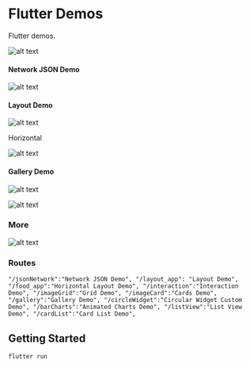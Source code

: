 # Flutter Demos

Flutter demos.

![alt text](https://raw.githubusercontent.com/shreks7/flutter-demos/master/docs/image1.png)

#### Network JSON Demo

![alt text](https://raw.githubusercontent.com/shreks7/flutter-demos/master/docs/image2.png)

#### Layout Demo

![alt text](https://raw.githubusercontent.com/shreks7/flutter-demos/master/docs/image3.png)

Horizontal 

![alt text](https://raw.githubusercontent.com/shreks7/flutter-demos/master/docs/image4.png)

#### Gallery Demo

![alt text](https://raw.githubusercontent.com/shreks7/flutter-demos/master/docs/image5.png)

![alt text](https://raw.githubusercontent.com/shreks7/flutter-demos/master/docs/image6.png)

### More 

![alt text](https://raw.githubusercontent.com/shreks7/flutter-demos/master/docs/image7.png)

### Routes

`
"/jsonNetwork":"Network JSON Demo",
"/layout_app": "Layout Demo",
"/food_app":"Horizontal Layout Demo",
"/interaction":"Interaction Demo",
"/imageGrid":"Grid Demo",
"/imageCard":"Cards Demo",
"/gallery":"Gallery Demo",
"/circleWidget":"Circular Widget Custom Demo",
"/barCharts":"Animated Charts Demo",
"/listView":"List View Demo",
"/cardList":"Card List Demo",
`

## Getting Started

`flutter run`


